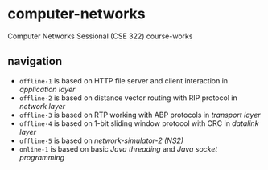 # computer-networks
Computer Networks Sessional (CSE 322) course-works

## navigation  
- ```offline-1``` is based on HTTP file server and client interaction in _application layer_
- ```offline-2``` is based on distance vector routing with RIP protocol in _network layer_
- ```offline-3``` is based on RTP working with ABP protocols in _transport layer_
- ```offline-4``` is based on 1-bit sliding window protocol with CRC in _datalink layer_
- ```offline-5``` is based on _network-simulator-2 (NS2)_
- ```online-1``` is based on basic _Java threading_ and _Java socket programming_
